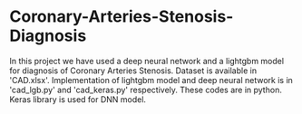# Coronary-Arteries-Stenosis-Diagnosis
In this project we have used a deep neural network and a lightgbm model for diagnosis of Coronary Arteries Stenosis.
Dataset is available in 'CAD.xlsx'.
Implementation of lightgbm model and deep neural network is in 'cad_lgb.py' and 'cad_keras.py' respectively. These codes are in python. Keras library is used for DNN model.
